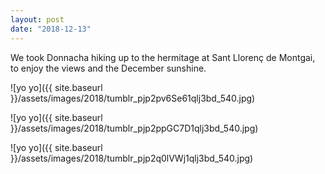 ```yaml
---
layout: post
date: "2018-12-13"
---
```


We took Donnacha hiking up to the hermitage at Sant Llorenç de Montgai, to enjoy the views and the December sunshine.

![yo yo]({{ site.baseurl }}/assets/images/2018/tumblr_pjp2pv6Se61qlj3bd_540.jpg)

![yo yo]({{ site.baseurl }}/assets/images/2018/tumblr_pjp2ppGC7D1qlj3bd_540.jpg)

![yo yo]({{ site.baseurl }}/assets/images/2018/tumblr_pjp2q0lVWj1qlj3bd_540.jpg)
